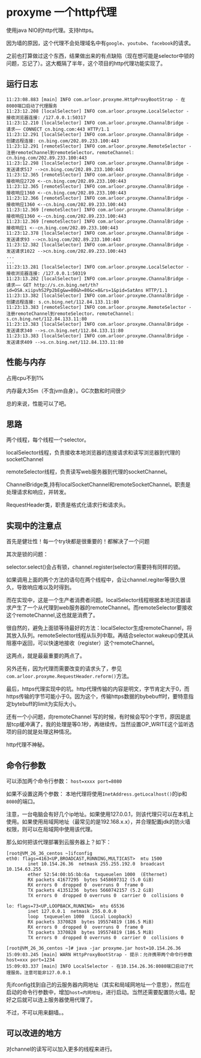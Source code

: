 # proxyme 一个http代理

使用java NIO的http代理。支持https。

因为墙的原因，这个代理不会处理域名中有`google`、`youtube`、`facebook`的请求。

之前也打算做过这个东西，结果做出来的有点缺陷（现在想可能是selector中锁的问题，忘记了）。这大概隔了半年，这个项目的http代理功能实现了。

## 运行日志

```
11:23:08.883 [main] INFO com.arloor.proxyme.HttpProxyBootStrap - 在8080端口启动了代理服务
11:23:12.208 [localSelector] INFO com.arloor.proxyme.LocalSelector - 接收浏览器连接: /127.0.0.1:50317
11:23:12.210 [localSelector] INFO com.arloor.proxyme.ChannalBridge - 请求—— CONNECT cn.bing.com:443 HTTP/1.1
11:23:12.291 [localSelector] INFO com.arloor.proxyme.ChannalBridge - 创建远程连接: cn.bing.com/202.89.233.100:443
11:23:12.291 [remoteSlector] INFO com.arloor.proxyme.RemoteSelector - 注册remoteChannel到remoteSelector。remoteChannel: cn.bing.com/202.89.233.100:443
11:23:12.298 [localSelector] INFO com.arloor.proxyme.ChannalBridge - 发送请求517 -->cn.bing.com/202.89.233.100:443
11:23:12.365 [remoteSlector] INFO com.arloor.proxyme.ChannalBridge - 接收响应2720 <--cn.bing.com/202.89.233.100:443
11:23:12.365 [remoteSlector] INFO com.arloor.proxyme.ChannalBridge - 接收响应1360 <--cn.bing.com/202.89.233.100:443
11:23:12.366 [remoteSlector] INFO com.arloor.proxyme.ChannalBridge - 接收响应1360 <--cn.bing.com/202.89.233.100:443
11:23:12.369 [remoteSlector] INFO com.arloor.proxyme.ChannalBridge - 接收响应1360 <--cn.bing.com/202.89.233.100:443
11:23:12.369 [remoteSlector] INFO com.arloor.proxyme.ChannalBridge - 接收响应1 <--cn.bing.com/202.89.233.100:443
11:23:12.378 [localSelector] INFO com.arloor.proxyme.ChannalBridge - 发送请求93 -->cn.bing.com/202.89.233.100:443
11:23:12.382 [localSelector] INFO com.arloor.proxyme.ChannalBridge - 发送请求1022 -->cn.bing.com/202.89.233.100:443
...
...
11:23:13.281 [localSelector] INFO com.arloor.proxyme.LocalSelector - 接收浏览器连接: /127.0.0.1:50319
11:23:13.282 [localSelector] INFO com.arloor.proxyme.ChannalBridge - 请求—— GET http://s.cn.bing.net/th?id=OSA.xiipvhS2Pp2bEg&w=80&h=80&c=8&rs=1&pid=SatAns HTTP/1.1
11:23:13.382 [localSelector] INFO com.arloor.proxyme.ChannalBridge - 创建远程连接: s.cn.bing.net/112.84.133.11:80
11:23:13.383 [remoteSlector] INFO com.arloor.proxyme.RemoteSelector - 注册remoteChannel到remoteSelector。remoteChannel: s.cn.bing.net/112.84.133.11:80
11:23:13.383 [localSelector] INFO com.arloor.proxyme.ChannalBridge - 发送请求340 -->s.cn.bing.net/112.84.133.11:80
11:23:13.383 [localSelector] INFO com.arloor.proxyme.ChannalBridge - 发送请求409 -->s.cn.bing.net/112.84.133.11:80
```

## 性能与内存

占用cpu不到1%

内存最大35m（不含jvm自身）。GC次数和时间很少

总的来说，性能可以了吧。

## 思路

两个线程，每个线程一个selector。

localSelector线程，负责接收本地浏览器的连接请求和读写浏览器到代理的socketChannel

remoteSelector线程，负责读写web服务器到代理的socketChannel。

ChannelBridge类,持有localSocketChannel和remoteSocketChannel。职责是处理请求和响应，并转发。

RequestHeader类，职责是格式化请求行和请求头。

## 实现中的注意点

首先是健壮性！每一个try块都是很重要的！都解决了一个问题

其次是锁的问题：

selector.select()会占有锁，channel.register(selector)需要持有同样的锁。

如果调用上面的两个方法的语句在两个线程中，会让channel.regiter等很久很久，导致响应难以及时得到。

而在实现中，这是一个生产者消费者问题。localSelector线程根据本地浏览器请求产生了一个从代理到web服务器的remoteChannel。而remoteSelector要接收这个remoteChannel,这也就是消费了。

很自然的，避免上面锁等待最好的方法：localSelector生成remoteChannel，将其放入队列。remoteSelector线程从队列中取。再结合selector.wakeup()使其从阻塞中返回，可以快速地接收（register）这个remoteChannel。

这两点，就是最最重要的两点了。

另外还有，因为代理而需要改变的请求头了，参见`com.arloor.proxyme.RequestHeader.reform()`方法。

最后，https代理实现中的坑。http代理传输的内容是明文，字节肯定大于0，而https传输的字节可能小于0。因为这个，传输https数据的bybebuff时，要特意指定bytebuff的limit为实际大小。

还有一个小问题，向remoteChannel 写的时候，有时候会写0个字节，原因是底层tcp缓冲满了，我的处理是等0.1秒，再继续传。当然设置OP_WRITE这个监听选项的目的就是处理这种情况。

http代理不神秘。

## 命令行参数

可以添加两个命令行参数： `host=xxxx port=8080`

如果不设置这两个参数： 本地代理将使用`InetAddress.getLocalhost()`的ip和`8080`的端口。

注意，一台电脑会有好几个ip地址。如果使用127.0.0.1，则该代理只可以在本机上使用。如果使用局域网地址（最常见的是192.168.x.x），并合理配置jdk的防火墙权限，则可以在局域网中使用该代理。

那么如何把该代理部署到云服务器上？如下：

```
[root@VM_26_36_centos ~]ifconfig
eth0: flags=4163<UP,BROADCAST,RUNNING,MULTICAST>  mtu 1500
        inet 10.154.26.36  netmask 255.255.192.0  broadcast 10.154.63.255
        ether 52:54:00:b5:bb:6a  txqueuelen 1000  (Ethernet)
        RX packets 41677295  bytes 5458697312 (5.0 GiB)
        RX errors 0  dropped 0  overruns 0  frame 0
        TX packets 41351236  bytes 5660742157 (5.2 GiB)
        TX errors 0  dropped 0 overruns 0  carrier 0  collisions 0

lo: flags=73<UP,LOOPBACK,RUNNING>  mtu 65536
        inet 127.0.0.1  netmask 255.0.0.0
        loop  txqueuelen 1000  (Local Loopback)
        RX packets 3370828  bytes 195574819 (186.5 MiB)
        RX errors 0  dropped 0  overruns 0  frame 0
        TX packets 3370828  bytes 195574819 (186.5 MiB)
        TX errors 0  dropped 0 overruns 0  carrier 0  collisions 0

[root@VM_26_36_centos ~]# java -jar proxyme.jar host=10.154.26.36
15:09:03.245 [main] WARN HttpProxyBootStrap - 提示：允许携带两个命令行参数 host=xxx port=1234
15:09:03.337 [main] INFO LocalSelector - 在10.154.26.36:8080端口启动了代理服务。注意可能非127.0.0.1
```

先ifconfig找到自己的云服务器内网地址（其实和局域网地址一个意思），然后在启动的命令行参数中，增加`host=内网地址`，进行启动。当然还需要配置防火墙。配好之后就可以连上服务器使用代理了。

不过，不可以用来翻墙。。

## 可以改进的地方

对channel的读写可以加入更多的线程来进行。

